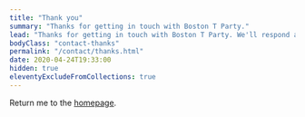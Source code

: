 ```yaml
---
title: "Thank you"
summary: "Thanks for getting in touch with Boston T Party."
lead: "Thanks for getting in touch with Boston T Party. We'll respond as soon as we can."
bodyClass: "contact-thanks"
permalink: "/contact/thanks.html"
date: 2020-04-24T19:33:00
hidden: true
eleventyExcludeFromCollections: true
---
```


Return me to the <a href="/">homepage</a>.
